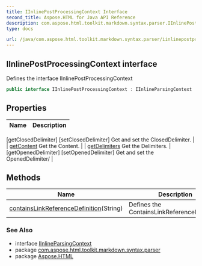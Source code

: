```yaml
---
title: IInlinePostProcessingContext Interface
second_title: Aspose.HTML for Java API Reference
description: com.aspose.html.toolkit.markdown.syntax.parser.IInlinePostProcessingContext interface. Defines the interface IInlinePostProcessingContext
type: docs

url: /java/com.aspose.html.toolkit.markdown.syntax.parser/iinlinepostprocessingcontext/
---
```

## IInlinePostProcessingContext interface

Defines the interface IInlinePostProcessingContext

```java
public interface IInlinePostProcessingContext : IInlineParsingContext
```

## Properties

| Name | Description |
| --- | --- |
[getClosedDelimiter]
[setClosedDelimiter] Get and set the ClosedDelimiter. |
| [getContent](../../com.aspose.html.toolkit.markdown.syntax.parser/iinlinepostprocessingcontext/content/) Get the Content. |
| [getDelimiters](../../com.aspose.html.toolkit.markdown.syntax.parser/iinlinepostprocessingcontext/delimiters/) Get the Delimiters. |
[getOpenedDelimiter]
[setOpenedDelimiter] Get and set the OpenedDelimiter/ |

## Methods

| Name | Description |
| --- | --- |
| [containsLinkReferenceDefinition](../../com.aspose.html.toolkit.markdown.syntax.parser/iinlinepostprocessingcontext/containslinkreferencedefinition/)(String) | Defines the ContainsLinkReferenceDefinition |

### See Also

* interface [IInlineParsingContext](../iinlineparsingcontext/)
* package [com.aspose.html.toolkit.markdown.syntax.parser](../../com.aspose.html.toolkit.markdown.syntax.parser/)
* package [Aspose.HTML](../../)
